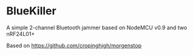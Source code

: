 # BlueKiller
A simple 2-channel Bluetooth jammer based on NodeMCU v0.9 and two nRF24L01+  

Based on  https://github.com/cropinghigh/morgenstop
